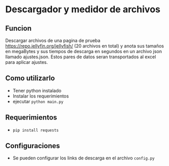 # Descargador y medidor de archivos

## Funcion
Descargar archivos de una pagina de prueba https://repo.jellyfin.org/jellyfish/ (20 archivos en total) y anota sus tamaños en megaBytes y sus tiempos de descarga en segundos en un archivo json llamado ajustes.json.
Estos pares de datos seran transportados al excel para aplicar ajustes.

## Como utilizarlo
- Tener python instalado
- Instalar los requerimientos
- ejecutar `python main.py`

## Requerimientos
- `pip install requests`

## Configuraciones
- Se pueden configurar los links de descarga en el archivo `config.py`
